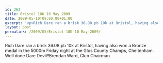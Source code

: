 ```yaml
---
id: 263
title: Bristol 10K 10 May 2009
date: 2009-05-10T09:00:00+01:00
excerpt: '<p>Rich Dare ran a brisk 36.08 pb 10k at Bristol, having also won a Bronze medal in the 5000m Friday night at the Glos County Champs, Cheltenham. Well done Dare Devil!!Brendan Ward, Club Chairman</p>'
layout: post
permalink: /2009/05/Bristol-10K-10-May-2009/
---
```

Rich Dare ran a brisk 36.08 pb 10k at Bristol, having also won a Bronze medal in the 5000m Friday night at the Glos County Champs, Cheltenham. Well done Dare Devil!!Brendan Ward, Club Chairman